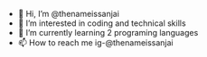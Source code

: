 - 👋 Hi, I’m @thenameissanjai
- 👀 I’m interested in coding and technical skills
- 🌱 I’m currently learning 2 programing languages
- 📫 How to reach me ig-@thenameissanjai

<!---
thenameissanjai/thenameissanjai is a ✨ special ✨ repository because its `README.md` (this file) appears on your GitHub profile.
You can click the Preview link to take a look at your changes.
--->

